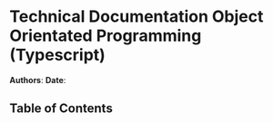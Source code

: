 # Technical Documentation Object Orientated Programming (Typescript)
**Authors**:
**Date**:

## Table of Contents